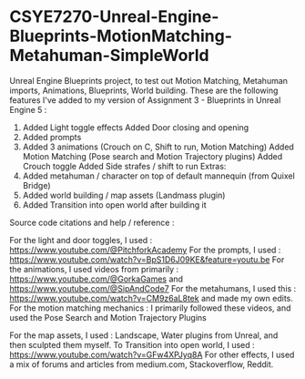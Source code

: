 # CSYE7270-Unreal-Engine-Blueprints-MotionMatching-Metahuman-SimpleWorld
Unreal Engine Blueprints project, to test out Motion Matching, Metahuman imports, Animations, Blueprints, World building.
These are the following features I've added to my version of Assignment 3 - Blueprints in Unreal Engine 5 :

1. Added Light toggle effects
   Added Door closing and opening
2. Added prompts
3. Added 3 animations (Crouch on C, Shift to run, Motion Matching)
  	Added Motion Matching (Pose search and Motion Trajectory plugins)
  	Added Crouch toggle
  	Added Side strafes / shift to run
Extras:
4. Added metahuman / character on top of default mannequin (from Quixel Bridge)
5. Added world building / map assets (Landmass plugin)
6. Added Transition into open world after building it

Source code citations and help / reference :

For the light and door toggles, I used : https://www.youtube.com/@PitchforkAcademy
For the prompts, I used : https://www.youtube.com/watch?v=BpS1D6J09KE&feature=youtu.be
For the animations, I used videos from primarily : https://www.youtube.com/@GorkaGames and https://www.youtube.com/@SipAndCode7
For the metahumans, I used this : https://www.youtube.com/watch?v=CM9z6aL8tek and made my own edits.
For the motion matching mechanics : I primarily followed these videos, and used the Pose Search and Motion Trajectory Plugins
  
For the map assets, I used : Landscape, Water plugins from Unreal, and then sculpted them myself.
To Transition into open world, I used : https://www.youtube.com/watch?v=GFw4XPJyq8A
For other effects, I used a mix of forums and articles from medium.com, Stackoverflow, Reddit.
